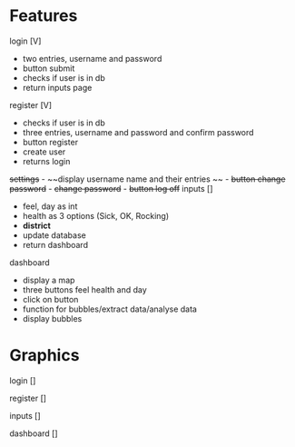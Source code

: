 # Features

login [V]
- two entries, username and password
- button submit
- checks if user is in db
- return inputs page

register [V]
- checks if user is in db 
- three entries, username and password and confirm password 
- button register
- create user 
- returns login

~~settings~~
    - ~~display username name and their entries ~~
    - ~~button change password~~
    - ~~change password~~
    - ~~button log off~~
inputs []
- feel, day as int
- health as 3 options (Sick, OK, Rocking)
- **district**
- update database
- return dashboard

dashboard  
- display a map
- three buttons feel health and day
- click on button 
- function for bubbles/extract data/analyse data
- display bubbles 

# Graphics

login []

register []

inputs []
    
dashboard []
    